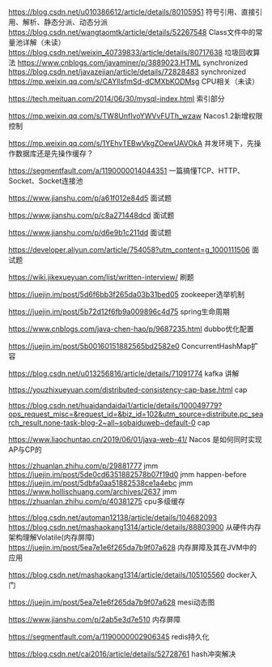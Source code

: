 https://blog.csdn.net/u010386612/article/details/80105951 符号引用、直接引用、解析、静态分派、动态分派  
https://blog.csdn.net/wangtaomtk/article/details/52267548 Class文件中的常量池详解（未读）
https://blog.csdn.net/weixin_40739833/article/details/80717638 垃圾回收算法
https://www.cnblogs.com/javaminer/p/3889023.HTML synchronized
https://blog.csdn.net/javazejian/article/details/72828483 synchronized
https://mp.weixin.qq.com/s/CAYllsfmSd-dCMXbKODMsg CPU相关（未读）


https://tech.meituan.com/2014/06/30/mysql-index.html 索引部分



https://mp.weixin.qq.com/s/TW8UnfIvoYWVvFUTh_wzaw Nacos1.2新增权限控制


https://mp.weixin.qq.com/s/1YEhvTEBwVkgZOewUAVOkA 并发环境下，先操作数据库还是先操作缓存？ 


https://segmentfault.com/a/1190000014044351 一篇搞懂TCP、HTTP、Socket、Socket连接池

https://www.jianshu.com/p/a61f012e84d5 面试题

https://www.jianshu.com/p/c8a271448dcd 面试题


https://www.jianshu.com/p/d6e9b1c211dd 面试题

https://developer.aliyun.com/article/754058?utm_content=g_1000111506 面试题

https://wiki.jikexueyuan.com/list/written-interview/ 刷题



https://juejin.im/post/5d6f6bb3f265da03b31bed05 zookeeper选举机制


https://juejin.im/post/5b72d12f6fb9a009896c4d75  spring生命周期


https://www.cnblogs.com/java-chen-hao/p/9687235.html dubbo优化配置


https://juejin.im/post/5b00160151882565bd2582e0 ConcurrentHashMap扩容


https://blog.csdn.net/u013256816/article/details/71091774 kafka 讲解



https://youzhixueyuan.com/distributed-consistency-cap-base.html cap


https://blog.csdn.net/huaidandaidai1/article/details/100049779?ops_request_misc=&request_id=&biz_id=102&utm_source=distribute.pc_search_result.none-task-blog-2~all~sobaiduweb~default-0 cap


https://www.liaochuntao.cn/2019/06/01/java-web-41/ Nacos 是如何同时实现AP与CP的




https://zhuanlan.zhihu.com/p/29881777 jmm
https://juejin.im/post/5de0cd6351882578b07f19d0 jmm happen-before
https://juejin.im/post/5dbfa0aa51882538ce1a4ebc jmm
https://www.hollischuang.com/archives/2637 jmm
https://zhuanlan.zhihu.com/p/40381275 cpu多级缓存

https://blog.csdn.net/automan12138/article/details/104682093 
https://blog.csdn.net/mashaokang1314/article/details/88803900 从硬件内存架构理解Volatile(内存屏障)
https://juejin.im/post/5ea7e1e6f265da7b9f07a628 内存屏障及其在JVM中的应用

https://blog.csdn.net/mashaokang1314/article/details/105105560 docker入门



https://juejin.im/post/5ea7e1e6f265da7b9f07a628 mesi动态图



https://www.jianshu.com/p/2ab5e3d7e510 内存屏障


https://segmentfault.com/a/1190000002906345 redis持久化


https://blog.csdn.net/cai2016/article/details/52728761 hash冲突解决